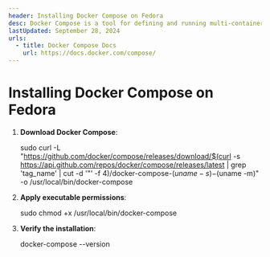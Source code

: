 ```yaml
---
header: Installing Docker Compose on Fedora
desc: Docker Compose is a tool for defining and running multi-container Docker applications using a simple YAML file.
lastUpdated: September 28, 2024
urls:
  - title: Docker Compose Docs
    url: https://docs.docker.com/compose/
---
```


# Installing Docker Compose on Fedora

1. **Download Docker Compose**:
   
   sudo curl -L "https://github.com/docker/compose/releases/download/$(curl -s https://api.github.com/repos/docker/compose/releases/latest | grep 'tag_name' | cut -d '\"' -f 4)/docker-compose-$(uname -s)-$(uname -m)" -o /usr/local/bin/docker-compose

2. **Apply executable permissions**:
   
   sudo chmod +x /usr/local/bin/docker-compose

3. **Verify the installation**:
   
   docker-compose --version
